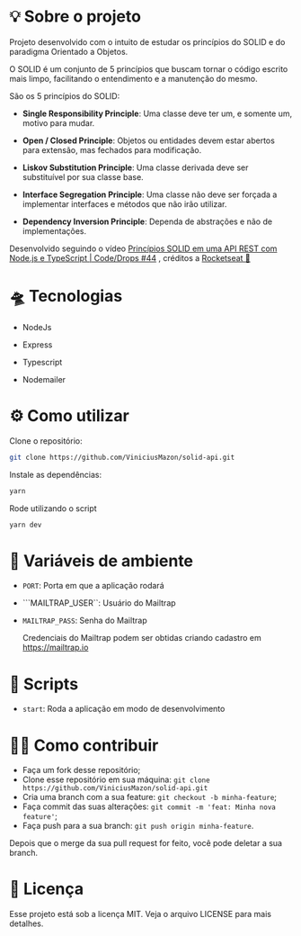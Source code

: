 
# 💡 Sobre o projeto

Projeto desenvolvido com o intuito de estudar os princípios do SOLID e do paradigma Orientado a Objetos.

O SOLID é um conjunto de 5 princípios que buscam tornar o código escrito mais limpo, facilitando o entendimento e a manutenção do mesmo.

São os 5 princípios do SOLID: 

* **Single Responsibility Principle**: Uma classe deve ter um, e somente um, motivo para mudar. 

* **Open / Closed Principle**:  Objetos ou entidades devem estar abertos para extensão, mas fechados para modificação.

* **Liskov Substitution Principle**: Uma classe derivada deve ser substituível por sua classe base.

* **Interface Segregation Principle**: Uma classe não deve ser forçada a implementar interfaces e métodos que não irão utilizar.

* **Dependency Inversion Principle**: Dependa de abstrações e não de implementações.



Desenvolvido seguindo o vídeo [Princípios SOLID em uma API REST com Node.js e TypeScript | Code/Drops #44](https://www.youtube.com/watch?v=vAV4Vy4jfkc&t=3s) , créditos a [Rocketseat 🚀](https://github.com/Rocketseat)



# 🛸 Tecnologias

* NodeJs

* Express

* Typescript

* Nodemailer

  
# ⚙️ Como utilizar

Clone o repositório:

```bash
git clone https://github.com/ViniciusMazon/solid-api.git
```

Instale as dependências:

```bash
yarn
```
Rode utilizando o script

```bash
yarn dev
```



# 🧩 Variáveis de ambiente

- ``PORT``: Porta em que a aplicação rodará

- ```MAILTRAP_USER``: Usuário do Mailtrap

- ``MAILTRAP_PASS``: Senha do Mailtrap

  Credenciais do Mailtrap podem ser obtidas criando cadastro em https://mailtrap.io





# 🤖 Scripts

- `start`: Roda a aplicação em modo de desenvolvimento



# 🖖🏻 Como contribuir

- Faça um fork desse repositório;
- Clone esse repositório em sua máquina: ``git clone https://github.com/ViniciusMazon/solid-api.git``
- Cria uma branch com a sua feature: `git checkout -b minha-feature`;
- Faça commit das suas alterações: `git commit -m 'feat: Minha nova feature'`;
- Faça push para a sua branch: `git push origin minha-feature`.

Depois que o merge da sua pull request for feito, você pode deletar a sua branch.



# 📝 Licença

Esse projeto está sob a licença MIT. Veja o arquivo LICENSE para mais detalhes.